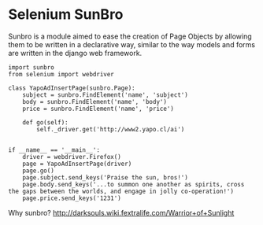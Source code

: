 Selenium SunBro
===============

Sunbro is a module aimed to ease the creation of Page Objects by allowing them to be written in a declarative way, similar to the way models and forms are written in the django web framework.

	import sunbro
	from selenium import webdriver

	class YapoAdInsertPage(sunbro.Page):
		subject = sunbro.FindElement('name', 'subject')
		body = sunbro.FindElement('name', 'body')
		price = sunbro.FindElement('name', 'price')

		def go(self):
			self._driver.get('http://www2.yapo.cl/ai')


	if __name__ == '__main__':
		driver = webdriver.Firefox()
		page = YapoAdInsertPage(driver)
		page.go()
		page.subject.send_keys('Praise the sun, bros!')
		page.body.send_keys('...to summon one another as spirits, cross the gaps between the worlds, and engage in jolly co-operation!')
		page.price.send_keys('1231')


Why sunbro?
http://darksouls.wiki.fextralife.com/Warrior+of+Sunlight

